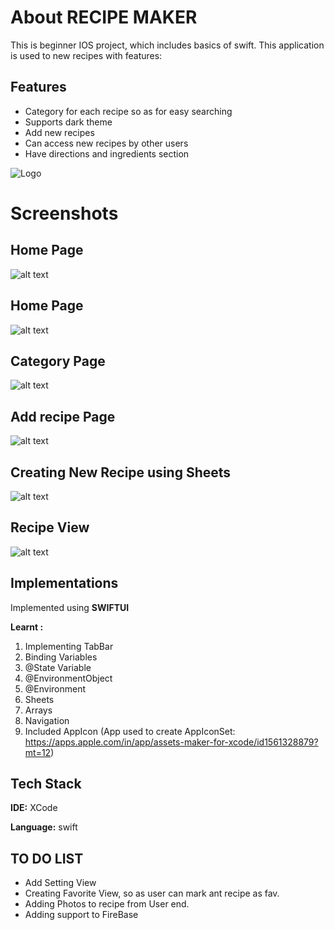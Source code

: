 
# About RECIPE MAKER 
This is beginner IOS project, which includes basics of swift.
This application is used to new recipes with features: 
## Features

- Category for each recipe so as for easy searching 
- Supports dark theme
- Add new recipes 
- Can access new recipes by other users
- Have directions and ingredients section


![Logo](https://github.com/shashwat-code/RecipeMaker/blob/main/recipeMaker/Assets.xcassets/AppIcon.appiconset/1024.png?raw=true)


# Screenshots

##
## Home Page
![alt text](https://github.com/shashwat-code/RecipeMaker/blob/main/Screenshots/Simulator%20Screen%20Shot%20-%20iPhone%2013%20Pro%20-%202022-01-08%20at%2022.13.16.png?raw=true)

##
## Home Page
![alt text](https://github.com/shashwat-code/RecipeMaker/blob/main/Screenshots/Simulator%20Screen%20Shot%20-%20iPhone%2013%20Pro%20-%202022-01-08%20at%2020.52.44.png?raw=true)

## 
## Category Page
![alt text](https://github.com/shashwat-code/RecipeMaker/blob/main/Screenshots/Simulator%20Screen%20Shot%20-%20iPhone%2013%20Pro%20-%202022-01-08%20at%2020.52.58.png?raw=true)

## 
## Add recipe Page
![alt text](https://github.com/shashwat-code/RecipeMaker/blob/main/Screenshots/Simulator%20Screen%20Shot%20-%20iPhone%2013%20Pro%20-%202022-01-08%20at%2020.53.02.png?raw=true)

##
## Creating New Recipe using Sheets
![alt text](https://github.com/shashwat-code/RecipeMaker/blob/main/Screenshots/Simulator%20Screen%20Shot%20-%20iPhone%2013%20Pro%20-%202022-01-08%20at%2020.53.10.png?raw=true)


##
## Recipe View
![alt text](https://github.com/shashwat-code/RecipeMaker/blob/main/Screenshots/Simulator%20Screen%20Shot%20-%20iPhone%2013%20Pro%20-%202022-01-08%20at%2020.53.30.png?raw=true)
## Implementations

Implemented using **SWIFTUI**

**Learnt :**
 1.  Implementing TabBar
 2.  Binding Variables
 3.  @State Variable
 4.  @EnvironmentObject
 5.  @Environment 
 6.  Sheets
 7.  Arrays
 8.  Navigation
 9.  Included AppIcon (App used to create AppIconSet: https://apps.apple.com/in/app/assets-maker-for-xcode/id1561328879?mt=12)

## Tech Stack

**IDE:** XCode

**Language:** swift




## TO DO LIST

 - Add Setting View
 - Creating Favorite View, so as user can mark ant recipe as fav.
 - Adding Photos to recipe from User end.
 - Adding support to FireBase
